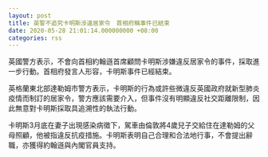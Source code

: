 ```yaml
---
layout: post
title: 英警不追究卡明斯涉違居家令　首相府稱事件已結束
date: 2020-05-28 21:01:14.000000000 +08:00
categories: rss
---
```


英國警方表示，不會向首相約翰遜首席顧問卡明斯涉嫌違反居家令的事件，採取進一步行動。首相府發言人形容，卡明斯事件已經結束。

英格蘭東北部達勒姆市警方表示，卡明斯的行為或許些微違反英國政府就新型肺炎疫情而制訂的居家令，警方應該需要介入，但事件沒有明顯違反社交距離限制，因此無意對卡明斯採取具追溯性的執法行動。

卡明斯3月底在妻子出現感染病徵下，駕車由倫敦將4歲兒子交給住在達勒姆的父母照顧，他被指違反抗疫措施。卡明斯表明自己合理和合法地行事，不會提出辭職，亦獲得約翰遜與內閣官員支持。
